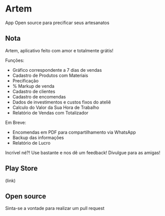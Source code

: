 # Artem  
App Open source para precificar seus artesanatos

## Nota
Artem, aplicativo feito com amor e totalmente grátis!

Funções:
- Gráfico correspondente a 7 dias de vendas
- Cadastro de Produtos com Materiais
- Precificação
- % Markup de venda
- Cadastro de clientes
- Cadastro de encomendas
- Dados de investimentos e custos fixos do ateliê
- Calculo do Valor da Sua Hora de Trabalho
- Relatório de Vendas com Totalizador

Em Breve:
- Encomendas em PDF para compartilhamento via WhatsApp
- Backup das informações
- Relatório de Lucro

Incrível né?! 
Use bastante e nos dê um feedback! 
Divulgue para as amigas!

## Play Store
(link)

## Open source
Sinta-se a vontade para realizar um pull request